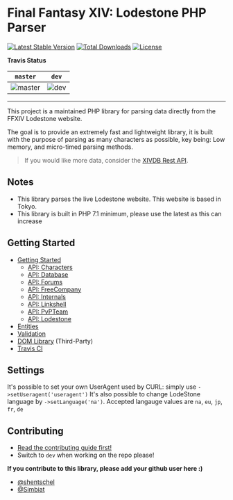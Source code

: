 # Final Fantasy XIV: Lodestone PHP Parser

[![Latest Stable Version](https://poser.pugx.org/viion/lodestone-php/v/stable)](https://packagist.org/packages/viion/lodestone-php)
[![Total Downloads](https://poser.pugx.org/viion/lodestone-php/downloads)](https://packagist.org/packages/viion/lodestone-php)
[![License](https://poser.pugx.org/viion/lodestone-php/license)](https://packagist.org/packages/viion/lodestone-php)

**Travis Status**

|`master`|`dev`|
|---|---|
|![master](https://travis-ci.org/viion/lodestone-php.svg?branch=master)|![dev](https://travis-ci.org/viion/lodestone-php.svg?branch=dev)|

---

This project is a maintained PHP library for parsing data directly from the FFXIV Lodestone website.

The goal is to provide an extremely fast and lightweight library, it is built with the purpose of parsing as many characters as possible, key being: Low memory, and micro-timed parsing methods.

> If you would like more data, consider the [XIVDB Rest API](https://github.com/xivdb/api).

## Notes

- This library parses the live Lodestone website. This website is based in Tokyo.
- This library is built in PHP 7.1 minimum, please use the latest as this can increase 

## Getting Started

- [Getting Started](docs/GettingStarted.md)
    - [API: Characters](docs/ApiCharacters.md)
    - [API: Database](docs/ApiDatabase.md)
    - [API: Forums](docs/ApiForums.md)
    - [API: FreeCompany](docs/ApiFreeCompany.md)
    - [API: Internals](docs/ApiInternals.md)
    - [API: Linkshell](docs/ApiLinkshell.md)
    - [API: PvPTeam](/docs/ApiPvPTeam.md)
    - [API: Lodestone](docs/ApiLodestone.md)
- [Entities](docs/Entities.md)
- [Validation](docs/Validation.md)
- [DOM Library](docs/DomLibraryLegacy.md) (Third-Party)
- [Travis CI](https://travis-ci.org/viion/lodestone-php/branches)

## Settings
It's possible to set your own UserAgent used by CURL: simply use `->setUseragent('useragent')`
It's also possible to change LodeStone language by `->setLanguage('na')`. Accepted langauge values are `na`, `eu`, `jp`, `fr`, `de`

## Contributing

- [Read the contributing guide first!](CONTRIBUTING.md)
- Switch to `dev` when working on the repo please!

**If you contribute to this library, please add your github user here :)**

- [@shentschel](https://github.com/shentschel)
- [@Simbiat](https://github.com/Simbiat)

